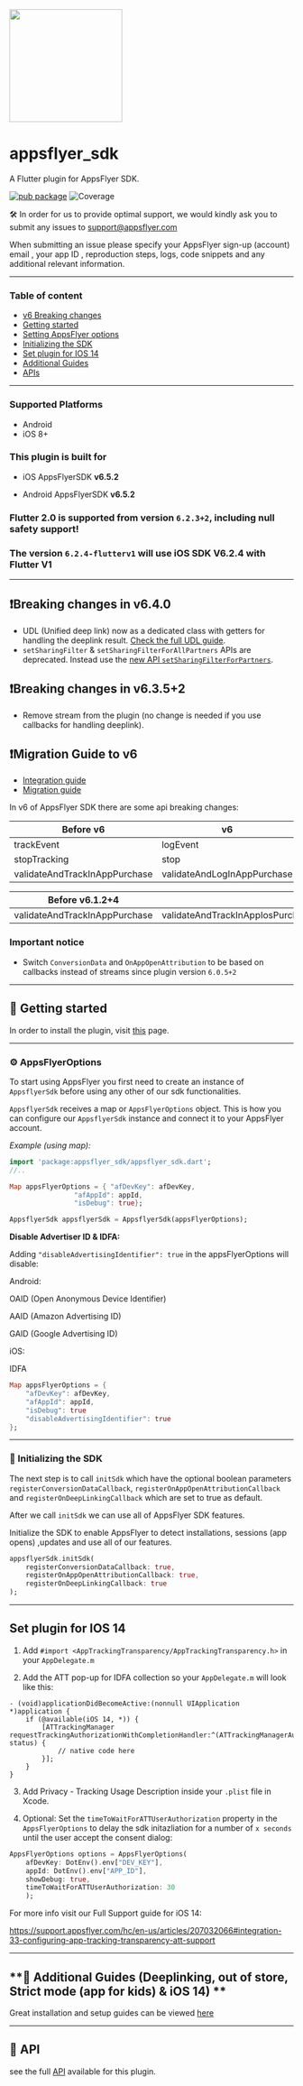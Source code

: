 <img src="https://support.appsflyer.com/hc/article_attachments/360004154837/flutter_icon.png"  width="200">

# appsflyer_sdk

A Flutter plugin for AppsFlyer SDK.

[![pub package](https://img.shields.io/pub/v/appsflyer_sdk.svg)](https://pub.dartlang.org/packages/appsflyer_sdk) 
![Coverage](https://raw.githubusercontent.com/AppsFlyerSDK/appsflyer-flutter-plugin/master/coverage_badge.svg)


🛠 In order for us to provide optimal support, we would kindly ask you to submit any issues to support@appsflyer.com


When submitting an issue please specify your AppsFlyer sign-up (account) email , your app ID , reproduction steps, logs, code snippets and any additional relevant information.



---

### Table of content

- [v6 Breaking changes](#v6-breaking-changes)
- [Getting started](#getting-started)
- [Setting AppsFlyer options](#appsFlyer-options)
- [Initializing the SDK](#init-sdk)
- [Set plugin for IOS 14](#ios14)
- [Additional Guides](#guides)
- [APIs](#api)

---

### Supported Platforms

- Android
- iOS 8+

### This plugin is built for

- iOS AppsFlyerSDK **v6.5.2**

- Android AppsFlyerSDK **v6.5.2**

### Flutter 2.0 is supported from version `6.2.3+2`, including null safety support!

### The version `6.2.4-flutterv1` will use iOS SDK V6.2.4 with Flutter V1

---
## <a id="v6.4.0-breaking-changes"> **❗Breaking changes in v6.4.0**
- UDL (Unified deep link) now as a dedicated class with getters for handling the deeplink result. 
[Check the full UDL guide](https://github.com/AppsFlyerSDK/appsflyer-flutter-plugin/blob/master/doc/Guides.md#-3-unified-deep-linking).
- `setSharingFilter` & `setSharingFilterForAllPartners` APIs are deprecated. 
Instead use the [new API `setSharingFilterForPartners`](https://github.com/AppsFlyerSDK/appsflyer-flutter-plugin/blob/RD-69098/update6.4.0%26more/doc/API.md#setSharingFilterForPartners).


## <a id="v6.3.5+2"> **❗Breaking changes in v6.3.5+2**
- Remove stream from the plugin (no change is needed if you use callbacks for handling deeplink).


## <a id="v6-breaking-changes"> **❗Migration Guide to v6**
- [Integration guide](https://support.appsflyer.com//hc/en-us/articles/207032066#introduction)
- [Migration guide](https://support.appsflyer.com/hc/en-us/articles/360011571778)

In v6 of AppsFlyer SDK there are some api breaking changes: 

|Before v6                      | v6                          |
|-------------------------------|-----------------------------|
| trackEvent                    | logEvent                    |
| stopTracking                  | stop                        |
| validateAndTrackInAppPurchase | validateAndLogInAppPurchase |

|Before v6.1.2+4                | v6.1.2+4                    |
|-------------------------------|-----------------------------|
| validateAndTrackInAppPurchase | validateAndTrackInAppIosPurchase/validateAndTrackInAppAndroidPurchase |

### Important notice
- Switch `ConversionData` and `OnAppOpenAttribution` to be based on callbacks instead of streams since plugin version `6.0.5+2`

---

## <a id="getting-started"> **📲 Getting started**

In order to install the plugin, visit [this](https://pub.dartlang.org/packages/appsflyer_sdk#-installing-tab-) page.

---

### <a id="appsFlyer-options"> ⚙️  AppsFlyerOptions

To start using AppsFlyer you first need to create an instance of `AppsflyerSdk` before using any other of our sdk functionalities.  

`AppsflyerSdk` receives a map or `AppsFlyerOptions` object. This is how you can configure our `AppsflyerSdk` instance and connect it to your AppsFlyer account.

*Example (using map):*
```dart
import 'package:appsflyer_sdk/appsflyer_sdk.dart';
//..

Map appsFlyerOptions = { "afDevKey": afDevKey,
                "afAppId": appId,
                "isDebug": true};

AppsflyerSdk appsflyerSdk = AppsflyerSdk(appsFlyerOptions);
```


**Disable Advertiser ID & IDFA:**


Adding `"disableAdvertisingIdentifier": true` in the appsFlyerOptions will disable:


Android:

OAID (Open Anonymous Device Identifier)

AAID (Amazon Advertising ID)

GAID (Google Advertising ID)


iOS:

IDFA


```dart
Map appsFlyerOptions = { 
    "afDevKey": afDevKey,
    "afAppId": appId,
    "isDebug": true
    "disableAdvertisingIdentifier": true
};
```
---

### <a id="init-sdk"> 🚀  Initializing the SDK

The next step is to call `initSdk` which have the optional boolean parameters 
`registerConversionDataCallback`, 
`registerOnAppOpenAttributionCallback` and 
`registerOnDeepLinkingCallback` which are set to true as default.

After we call `initSdk` we can use all of AppsFlyer SDK features.

Initialize the SDK to enable AppsFlyer to detect installations, sessions (app opens) ,updates and use all of our features.

```dart
appsflyerSdk.initSdk(
    registerConversionDataCallback: true,
    registerOnAppOpenAttributionCallback: true,
    registerOnDeepLinkingCallback: true
);
```

---

## <a id="ios14"> Set plugin for IOS 14

1. Add `#import <AppTrackingTransparency/AppTrackingTransparency.h>` in your `AppDelegate.m` 

2. Add the ATT pop-up for IDFA collection so your `AppDelegate.m` will look like this:
```
- (void)applicationDidBecomeActive:(nonnull UIApplication *)application {
    if (@available(iOS 14, *)) {
        [ATTrackingManager requestTrackingAuthorizationWithCompletionHandler:^(ATTrackingManagerAuthorizationStatus status) {
            // native code here
        }];
    }
}
```

3. Add Privacy - Tracking Usage Description inside your `.plist` file in Xcode.

4. Optional: Set the `timeToWaitForATTUserAuthorization` property in the `AppsFlyerOptions` to delay the sdk initazliation for a number of `x seconds` until the user accept the consent dialog:
```dart
AppsFlyerOptions options = AppsFlyerOptions(
    afDevKey: DotEnv().env["DEV_KEY"],
    appId: DotEnv().env["APP_ID"],
    showDebug: true,
    timeToWaitForATTUserAuthorization: 30
    ); 
```

For more info visit our Full Support guide for iOS 14:

https://support.appsflyer.com/hc/en-us/articles/207032066#integration-33-configuring-app-tracking-transparency-att-support

---

## <a id="guides"> **📖 Additional Guides (Deeplinking, out of store, Strict mode (app for kids) & iOS 14) **

Great installation and setup guides can be viewed [here](https://github.com/AppsFlyerSDK/appsflyer-flutter-plugin/blob/master/doc/Guides.md)

---
## <a id="api"> **📑 API**

see the full [API](https://github.com/AppsFlyerSDK/appsflyer-flutter-plugin/blob/master/doc/API.md) available for this plugin.
